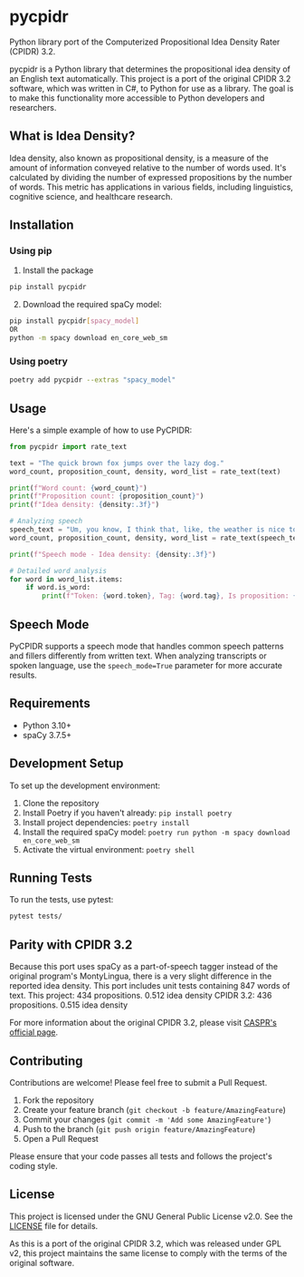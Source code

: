 # pycpidr

Python library port of the Computerized Propositional Idea Density Rater (CPIDR) 3.2.

pycpidr is a Python library that determines the propositional idea density of an English text automatically. This project is a port of the original CPIDR 3.2 software, which was written in C#, to Python for use as a library. The goal is to make this functionality more accessible to Python developers and researchers.

## What is Idea Density?

Idea density, also known as propositional density, is a measure of the amount of information conveyed relative to the number of words used. It's calculated by dividing the number of expressed propositions by the number of words. This metric has applications in various fields, including linguistics, cognitive science, and healthcare research.

## Installation

### Using pip
1. Install the package
```bash
pip install pycpidr
```

2. Download the required spaCy model:
```bash
pip install pycpidr[spacy_model]
OR
python -m spacy download en_core_web_sm
```

### Using poetry

```bash
poetry add pycpidr --extras "spacy_model"
```

## Usage

Here's a simple example of how to use PyCPIDR:

```python
from pycpidr import rate_text

text = "The quick brown fox jumps over the lazy dog."
word_count, proposition_count, density, word_list = rate_text(text)

print(f"Word count: {word_count}")
print(f"Proposition count: {proposition_count}")
print(f"Idea density: {density:.3f}")

# Analyzing speech
speech_text = "Um, you know, I think that, like, the weather is nice today."
word_count, proposition_count, density, word_list = rate_text(speech_text, speech_mode=True)

print(f"Speech mode - Idea density: {density:.3f}")

# Detailed word analysis
for word in word_list.items:
    if word.is_word:
        print(f"Token: {word.token}, Tag: {word.tag}, Is proposition: {word.is_proposition}")
```

## Speech Mode

PyCPIDR supports a speech mode that handles common speech patterns and fillers differently from written text. When analyzing transcripts or spoken language, use the `speech_mode=True` parameter for more accurate results.

## Requirements

- Python 3.10+
- spaCy 3.7.5+

## Development Setup

To set up the development environment:

1. Clone the repository
2. Install Poetry if you haven't already: `pip install poetry`
3. Install project dependencies: `poetry install`
4. Install the required spaCy model: `poetry run python -m spacy download en_core_web_sm`
5. Activate the virtual environment: `poetry shell`

## Running Tests

To run the tests, use pytest:

```bash
pytest tests/
```

## Parity with CPIDR 3.2
Because this port uses spaCy as a part-of-speech tagger instead of the original program's MontyLingua, there is a very slight difference in the reported idea density. This port includes unit tests containing 847 words of text.
This project: 434 propositions. 0.512 idea density
CPIDR 3.2: 436 propositions. 0.515 idea density

For more information about the original CPIDR 3.2, please visit [CASPR's official page](http://ai1.ai.uga.edu/caspr/).

## Contributing

Contributions are welcome! Please feel free to submit a Pull Request.

1. Fork the repository
2. Create your feature branch (`git checkout -b feature/AmazingFeature`)
3. Commit your changes (`git commit -m 'Add some AmazingFeature'`)
4. Push to the branch (`git push origin feature/AmazingFeature`)
5. Open a Pull Request

Please ensure that your code passes all tests and follows the project's coding style.

## License
This project is licensed under the GNU General Public License v2.0. See the [LICENSE](LICENSE) file for details.

As this is a port of the original CPIDR 3.2, which was released under GPL v2, this project maintains the same license to comply with the terms of the original software.